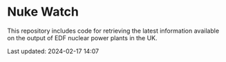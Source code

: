 # Nuke Watch

This repository includes code for retrieving the latest information available on the output of EDF nuclear power plants in the UK.

Last updated: 2024-02-17 14:07